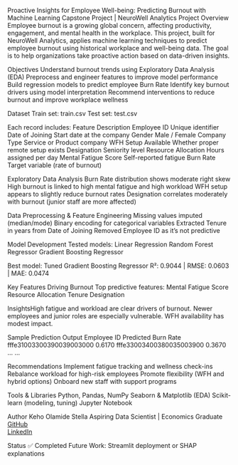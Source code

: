  Proactive Insights for Employee Well-being: Predicting Burnout with Machine Learning
 Capstone Project | NeuroWell Analytics
 Project Overview
Employee burnout is a growing global concern, affecting productivity, engagement, and mental health in the workplace. This project, built for NeuroWell Analytics, applies machine learning techniques to predict employee burnout using historical workplace and well-being data. The goal is to help organizations take proactive action based on data-driven insights.

 Objectives
Understand burnout trends using Exploratory Data Analysis (EDA)
Preprocess and engineer features to improve model performance
Build regression models to predict employee Burn Rate
Identify key burnout drivers using model interpretation
Recommend interventions to reduce burnout and improve workplace wellness

 Dataset
Train set: train.csv
Test set: test.csv

Each record includes:
Feature	                  Description
Employee ID	              Unique identifier
Date of Joining	          Start date at the company
Gender	                  Male / Female
Company Type	            Service or Product company
WFH Setup Available	      Whether proper remote setup exists
Designation	              Seniority level
Resource Allocation	      Hours assigned per day
Mental Fatigue Score	    Self-reported fatigue
Burn Rate	                Target variable (rate of burnout)

Exploratory Data Analysis
Burn Rate distribution shows moderate right skew
High burnout is linked to high mental fatigue and high workload
WFH setup appears to slightly reduce burnout rates
Designation correlates moderately with burnout (junior staff are more affected)

Data Preprocessing & Feature Engineering
Missing values imputed (median/mode)
Binary encoding for categorical variables
Extracted Tenure in years from Date of Joining
Removed Employee ID as it’s not predictive

Model Development
Tested models:
Linear Regression
Random Forest Regressor
Gradient Boosting Regressor

Best model: Tuned Gradient Boosting Regressor
R²: 0.9044 | RMSE: 0.0603 | MAE: 0.0474

Key Features Driving Burnout
Top predictive features:
Mental Fatigue Score
Resource Allocation
Tenure
Designation

InsightsHigh fatigue and workload are clear drivers of burnout. Newer employees and junior roles are especially vulnerable. WFH availability has modest impact.

Sample Prediction Output
Employee ID	Predicted Burn Rate
fffe31003300390039003000	0.6170
fffe33003400380035003900	0.3670
...	...

Recommendations
Implement fatigue tracking and wellness check-ins
Rebalance workload for high-risk employees
Promote flexibility (WFH and hybrid options)
Onboard new staff with support programs

Tools & Libraries
Python, Pandas, NumPy
Seaborn & Matplotlib (EDA)
Scikit-learn (modeling, tuning)
Jupyter Notebook

Author
Keho Olamide Stella 
Aspiring Data Scientist | Economics Graduate  
[GitHub](https://github.com/Stellabigeal)  
[LinkedIn](https://www.linkedin.com/in/olamide-keho-47a865244)

Status
✅ Completed
Future Work: Streamlit deployment or SHAP explanations
